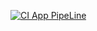 [![CI App PipeLine](https://github.com/IsaacAndra/blog-api-server/actions/workflows/ci-app.yml/badge.svg)](https://github.com/IsaacAndra/blog-api-server/actions/workflows/ci-app.yml)
